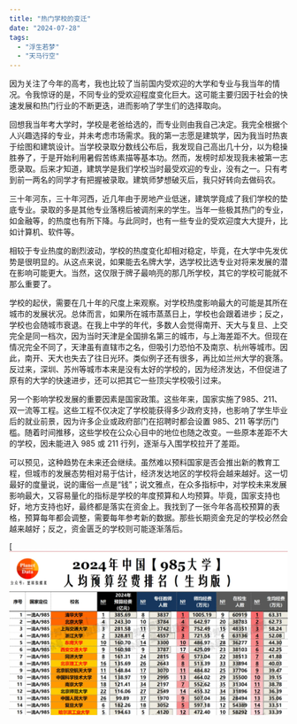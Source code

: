 ```yaml
---
title: "热门学校的变迁"
date: "2024-07-28"
tags: 
  - "浮生若梦"
  - "天马行空"
---
```


因为关注了今年的高考，我也比较了当前国内受欢迎的大学和专业与我当年的情况。令我惊讶的是，不同专业的受欢迎程度变化巨大。这可能主要归因于社会的快速发展和热门行业的不断更迭，进而影响了学生们的选择取向。

回想我当年考大学时，学校是老爸给选的，而专业则由我自己决定。我完全根据个人兴趣选择的专业，并未考虑市场需求。我的第一志愿是建筑学，因为我当时热衷于绘图和建筑设计。当学校录取分数线公布后，我发现自己高出几十分，以为稳操胜券了，于是开始利用暑假苦练素描等基本功。然而，发榜时却发现我未被第一志愿录取。后来才知道，建筑学是我们学校当时最受欢迎的专业，没有之一。只有考到前一两名的同学才有把握被录取。建筑师梦想破灭后，我只好转向去做码农。

三十年河东，三十年河西，近几年由于房地产业低迷，建筑学竟成了我们学校的垫底专业。录取的多是其他专业落榜后被调剂来的学生。当年一些极其热门的专业，如金融等，的热度也有所下降。与此同时，也有一些专业的受欢迎度大大提升，比如计算机、软件等。

相较于专业热度的剧烈波动，学校的热度变化却相对稳定，毕竟，在大学中先发优势是很明显的。从这点来说，如果能去名牌大学，选学校比选专业对将来发展的潜在影响可能更大。当然，这仅限于牌子最响亮的那几所学校，其它的学校可能就不那么重要了。

学校的起伏，需要在几十年的尺度上来观察。对学校热度影响最大的可能是其所在城市的发展状况。总体而言，如果所在城市蒸蒸日上，学校也会跟着进步；反之，学校也会随城市衰退。在我上中学的年代，多数人会觉得南开、天大与复旦、上交完全是同一档次，因为当时天津是全国排名第三的城市，与上海差距不大。但现在情况完全不同了，天津虽有直辖市之名，但吸引力恐怕不及南京、杭州等城市。因此，南开、天大也失去了往日光环。类似例子还有很多，再比如兰州大学的衰落。反过来，深圳、苏州等城市本来是没有太好的学校的，因为经济发达，不但促进了原有的大学的快速进步，还可以把其它一些顶尖学校吸引过来。

另一个影响学校发展的重要因素是国家政策。这些年来，国家实施了985、211、双一流等工程。这些工程不仅决定了学校能获得多少政府支持，也影响了学生毕业后的就业前景，因为许多企业或政府部门在招聘时都会设置 985、211 等学历门槛。随着时间推移，这些学校在公众心目中的地位也随之改变。一些原本差距不大的学校，因未能进入 985 或 211 行列，逐渐与入围学校拉开了差距。

可以预见，这种趋势在未来还会继续。虽然难以预料国家是否会推出新的教育工程，但城市的发展态势相对易于估计，经济发达地区的学校将会越来越好。这一切最好的度量说，说的庸俗一点是“钱”；说文雅点，在众多指标中，对学校未来发展影响最大，又容易量化的指标是学校的年度预算和人均预算。毕竟，国家支持也好，地方支持也好，最终都是落实在资金上。我找到了一张今年各高校预算的表格，预算每年都会调整，需要每年参考新的数据。那些长期资金充足的学校必然会越来越好；反之，资金匮乏的学校则可能逐渐落后。

[![](image-1.png)
